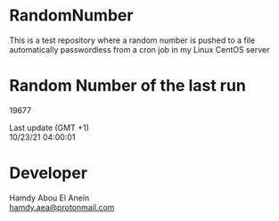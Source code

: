 # RandomNumber    
This is a test repository where a random number is pushed to a file automatically passwordless from a cron job in my Linux CentOS server    
# Random Number of the last run   
19677
      
Last update (GMT +1)    
10/23/21 04:00:01
# Developer    
Hamdy Abou El Anein   
hamdy.aea@protonmail.com
